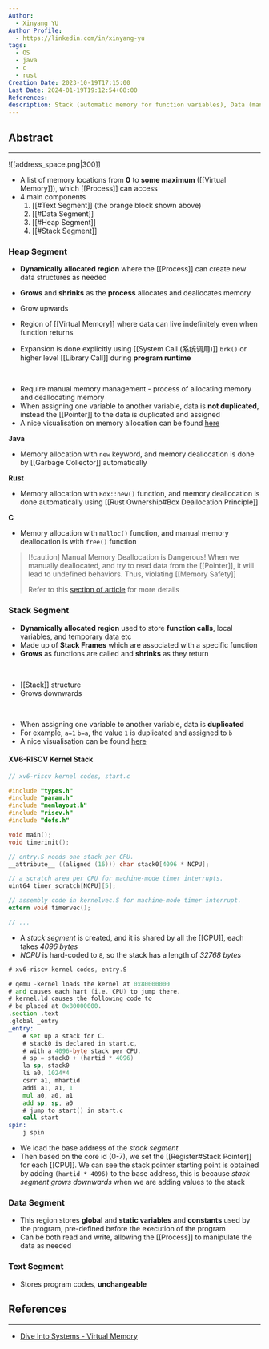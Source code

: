 ```yaml
---
Author:
  - Xinyang YU
Author Profile:
  - https://linkedin.com/in/xinyang-yu
tags:
  - OS
  - java
  - c
  - rust
Creation Date: 2023-10-19T17:15:00
Last Date: 2024-01-19T19:12:54+08:00
References: 
description: Stack (automatic memory for function variables), Data (manual memory managed with brk()), and Text (stores unchangeable program codes). XV6-RISCV kernel code for Stack implementation and discusses memory management in Java, Rust, and C.
---
```

## Abstract
---
![[address_space.png|300]]

- A list of memory locations from **0** to **some maximum** ([[Virtual Memory]]), which [[Process]] can access
- 4 main components
	1. [[#Text Segment]] (the orange block shown above)
	2. [[#Data Segment]]
	3. [[#Heap Segment]]
	4. [[#Stack Segment]]

### Heap Segment
- **Dynamically allocated region** where the [[Process]] can create new data structures as needed
- **Grows** and **shrinks** as the **process** allocates and deallocates memory

- Grow upwards
- Region of [[Virtual Memory]] where data can live indefinitely even when function returns
- Expansion is done explicitly using [[System Call (系统调用)]] `brk()` or higher level [[Library Call]] during **program runtime**
</br>

- Require manual memory management - process of allocating memory and deallocating memory
- When assigning one variable to another variable, data is **not duplicated**, instead the [[Pointer]] to the data is duplicated and assigned
- A nice visualisation on memory allocation can be found [here](https://rust-book.cs.brown.edu/ch04-01-what-is-ownership.html#boxes-live-in-the-heap)

**Java**
- Memory allocation with `new` keyword, and memory deallocation is done by [[Garbage Collector]] automatically

**Rust**
- Memory allocation with `Box::new()` function, and memory deallocation is done automatically using [[Rust Ownership#Box Deallocation Principle]]

**C**
- Memory allocation with `malloc()` function, and manual memory deallocation is with `free()` function

>[!caution] Manual Memory Deallocation is Dangerous!
>When we manually deallocated, and try to read data from the [[Pointer]], it will lead to undefined behaviors. Thus, violating [[Memory Safety]]
>
>Refer to this [section of article](https://rust-book.cs.brown.edu/ch04-01-what-is-ownership.html#rust-does-not-permit-manual-memory-management) for more details


### Stack Segment
- **Dynamically allocated region** used to store **function calls**, local variables, and temporary data etc
- Made up of **Stack Frames** which are associated with a specific function
- **Grows** as functions are called and **shrinks** as they return
</br>

- [[Stack]] structure
- Grows downwards
</br>

- When assigning one variable to another variable, data is **duplicated**
- For example, `a=1` `b=a`, the value `1` is duplicated and assigned to `b`
- A nice visualisation can be found [here](https://rust-book.cs.brown.edu/ch04-01-what-is-ownership.html#variables-live-in-the-stack) 
#### XV6-RISCV Kernel Stack
```c {13}
// xv6-riscv kernel codes, start.c

#include "types.h"
#include "param.h"
#include "memlayout.h"
#include "riscv.h"
#include "defs.h"

void main();
void timerinit();

// entry.S needs one stack per CPU.
__attribute__ ((aligned (16))) char stack0[4096 * NCPU];

// a scratch area per CPU for machine-mode timer interrupts.
uint64 timer_scratch[NCPU][5];

// assembly code in kernelvec.S for machine-mode timer interrupt.
extern void timervec();

// ...
```
- A *stack segment* is created, and it is shared by all the [[CPU]], each takes *4096 bytes*
- *NCPU* is hard-coded to `8`, so the stack has a length of *32768 bytes*
```asm {14-19}
# xv6-riscv kernel codes, entry.S

# qemu -kernel loads the kernel at 0x80000000
# and causes each hart (i.e. CPU) to jump there.
# kernel.ld causes the following code to
# be placed at 0x80000000.
.section .text
.global _entry
_entry:
	# set up a stack for C.
	# stack0 is declared in start.c,
	# with a 4096-byte stack per CPU.
	# sp = stack0 + (hartid * 4096)
	la sp, stack0
	li a0, 1024*4
	csrr a1, mhartid
	addi a1, a1, 1
	mul a0, a0, a1
	add sp, sp, a0
	# jump to start() in start.c
    call start
spin:
	j spin
```
- We load the base address of the *stack segment*
- Then based on the core id (0-7), we set the [[Register#Stack Pointer]] for each [[CPU]]. We can see the stack pointer starting point is obtained by adding `(hartid * 4096)` to the base address, this is because *stack segment grows downwards* when we are adding values to the stack
### Data Segment
- This region stores **global** and **static variables** and **constants** used by the program, pre-defined before the execution of the program
- Can be both read and write, allowing the [[Process]] to manipulate the data as needed

### Text Segment
- Stores program codes, **unchangeable**


## References
---
- [Dive Into Systems - Virtual Memory](https://diveintosystems.org/book/C13-OS/vm.html)